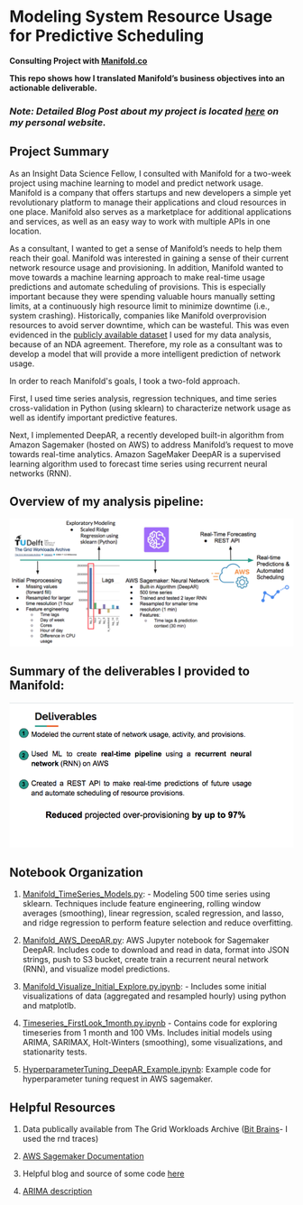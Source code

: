 # Modeling System Resource Usage for Predictive Scheduling 

**Consulting Project with [Manifold.co](Manifold.co)**

**This repo shows how I translated Manifold’s business objectives into an actionable deliverable.**

### ***Note: Detailed Blog Post about my project is located [here]() on my personal website.***

## Project Summary
As an Insight Data Science Fellow, I consulted with Manifold for a two-week project using machine learning to model and predict network usage. Manifold is a company that offers startups and new developers a simple yet revolutionary platform to manage their applications and cloud resources in one place. Manifold also serves as a marketplace for additional applications and services, as well as an easy way to work with multiple APIs in one location. 

As a consultant, I wanted to get a sense of Manifold’s needs to help them reach their goal. Manifold was interested in gaining a sense of their current network resource usage and provisioning. In addition, Manifold wanted to move towards a machine learning approach to make real-time usage predictions and automate scheduling of provisions. This is especially important because they were spending valuable hours manually setting limits, at a continuously high resource limit to minimize downtime (i.e., system crashing). Historically, companies like Manifold overprovision resources to avoid server downtime, which can be wasteful. This was even evidenced in the [publicly available dataset](http://gwa.ewi.tudelft.nl/datasets/gwa-t-12-bitbrains) I used for my data analysis, because of an NDA agreement. Therefore, my role as a consultant was to develop a model that will provide a more intelligent prediction of network usage.  

In order to reach Manifold's goals, I took a two-fold approach. 

First, I used time series analysis, regression techniques, and time series cross-validation in Python (using sklearn) to characterize network usage as well as identify important predictive features. 

Next, I implemented DeepAR, a recently developed built-in algorithm from Amazon Sagemaker (hosted on AWS) to address Manifold’s request to move towards real-time analytics. Amazon SageMaker DeepAR is a supervised learning algorithm used to forecast time series using recurrent neural networks (RNN). 

## Overview of my analysis pipeline:

![analysis_pipeline](images/analysispipelinesummarydetailed.png)

## Summary of the deliverables I provided to Manifold:

![summary_deliverables](images/summary_deliverables.png)

## Notebook Organization

1. [Manifold_TimeSeries_Models.py](https://github.com/JessieRayeBauer/Time-Series-Forecasting-/blob/master/Manifold_TimeSeries_Models.py.ipynb): - Modeling 500 time series using sklearn. Techniques include feature engineering, rolling window averages (smoothing), linear regression, scaled regression, and lasso, and ridge regression to perform feature selection and reduce overfitting.

2. [Manifold_AWS_DeepAR.py](https://github.com/JessieRayeBauer/Time-Series-Forecasting-/blob/master/Manifold_AWS_DeepAR.py.ipynb): AWS Jupyter notebook for Sagemaker DeepAR. Includes code to download and read in data, format into JSON strings, push to S3 bucket, create train a recurrent neural network (RNN), and visualize model predictions. 

3. [Manifold_Visualize_Initial_Explore.py.ipynb](https://github.com/JessieRayeBauer/Time-Series-Forecasting-/blob/master/Manifold_Visualize_Initial_Explore.py.ipynb): - Includes some initial visualizations of data (aggregated and resampled hourly) using python and matplotlb.

4. [Timeseries_FirstLook_1month.py.ipynb](https://github.com/JessieRayeBauer/Time-Series-Forecasting-/blob/master/Timeseries_FirstLook_1month.py.ipynb) - Contains code for exploring timeseries from 1 month and 100 VMs. Includes initial models using ARIMA, SARIMAX, Holt-Winters (smoothing), some visualizations, and stationarity tests.

5. [HyperparameterTuning_DeepAR_Example.ipynb](https://github.com/JessieRayeBauer/Time-Series-Forecasting-/blob/master/HyperparameterTuning_DeepAR_Example.ipynb): Example code for hyperparameter tuning request in AWS sagemaker. 



## Helpful Resources

1. Data publically available from The Grid Workloads Archive ([Bit Brains](http://gwa.ewi.tudelft.nl/datasets/gwa-t-12-bitbrains)- I used the rnd traces)

2. [AWS Sagemaker Documentation](https://docs.aws.amazon.com/sagemaker/latest/dg/deepar.html)

3. Helpful blog and source of some code [here](https://medium.com/open-machine-learning-course/open-machine-learning-course-topic-9-time-series-analysis-in-python-a270cb05e0b3)

4. [ARIMA description](http://dacatay.com/data-science/part-4-time-series-prediction-arima-python/)


